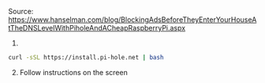 Source: https://www.hanselman.com/blog/BlockingAdsBeforeTheyEnterYourHouseAtTheDNSLevelWithPiholeAndACheapRaspberryPi.aspx

1. 
```bash
curl -sSL https://install.pi-hole.net | bash
```
2. Follow instructions on the screen

